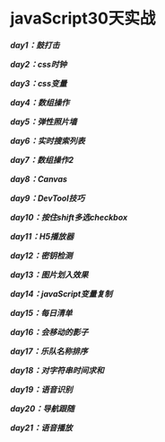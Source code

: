 # javaScript30天实战

***day1：鼓打击***

***day2：css时钟***

***day3：css变量***

***day4：数组操作***

***day5：弹性照片墙***

***day6：实时搜索列表***

***day7：数组操作2***

***day8：Canvas***

***day9：DevTool技巧***

***day10：按住shift多选checkbox***

***day11：H5播放器***

***day12：密钥检测***

***day13：图片划入效果***

***day14：javaScript变量复制***

***day15：每日清单***

***day16：会移动的影子***

***day17：乐队名称排序***

***day18：对字符串时间求和***

***day19：语音识别***

***day20：导航跟随***

***day21：语音播放***
